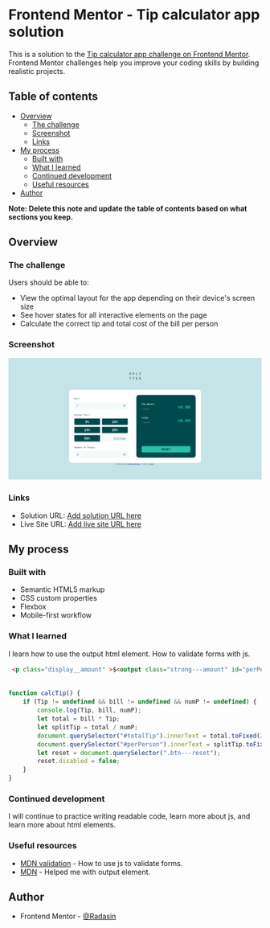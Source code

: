 # Frontend Mentor - Tip calculator app solution

This is a solution to the [Tip calculator app challenge on Frontend Mentor](https://www.frontendmentor.io/challenges/tip-calculator-app-ugJNGbJUX). Frontend Mentor challenges help you improve your coding skills by building realistic projects.

## Table of contents

- [Overview](#overview)
  - [The challenge](#the-challenge)
  - [Screenshot](#screenshot)
  - [Links](#links)
- [My process](#my-process)
  - [Built with](#built-with)
  - [What I learned](#what-i-learned)
  - [Continued development](#continued-development)
  - [Useful resources](#useful-resources)
- [Author](#author)


**Note: Delete this note and update the table of contents based on what sections you keep.**

## Overview

### The challenge

Users should be able to:

- View the optimal layout for the app depending on their device's screen size
- See hover states for all interactive elements on the page
- Calculate the correct tip and total cost of the bill per person

### Screenshot

![Desktop](./screenshot.png)

### Links

- Solution URL: [Add solution URL here](https://your-solution-url.com)
- Live Site URL: [Add live site URL here](https://your-live-site-url.com)

## My process

### Built with

- Semantic HTML5 markup
- CSS custom properties
- Flexbox
- Mobile-first workflow



### What I learned

I learn how to use the output html element. How to validate forms with js.

```html
 <p class="display__amount" >$<output class="strong---amount" id="perPerson" >0.00</output></p>
```

```js

function calcTip() {
    if (Tip != undefined && bill != undefined && numP != undefined) {
        console.log(Tip, bill, numP);
        let total = bill * Tip;
        let splitTip = total / numP;
        document.querySelector("#totalTip").innerText = total.toFixed(2);
        document.querySelector("#perPerson").innerText = splitTip.toFixed(2);
        let reset = document.querySelector(".btn---reset");
        reset.disabled = false;
    } 
}
```


### Continued development

I will continue to practice writing readable code, learn more about js, and learn more about html elements.

### Useful resources

- [MDN validation](https://developer.mozilla.org/en-US/docs/Learn/Forms/Form_validation#the_constraint_validation_api) - How to use js to validate forms.
- [MDN<output>](https://developer.mozilla.org/en-US/docs/Web/HTML/Element/output) - Helped me with output element.

## Author


- Frontend Mentor - [@Radasin](https://www.frontendmentor.io/profile/Radasin)


